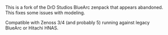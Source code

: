 This is a fork of the DrD Studios BlueArc zenpack that appears abandoned. This fixes some issues with modeling.

Compatible with Zenoss 3/4 (and probably 5) running against legacy BlueArc or Hitachi HNAS.

